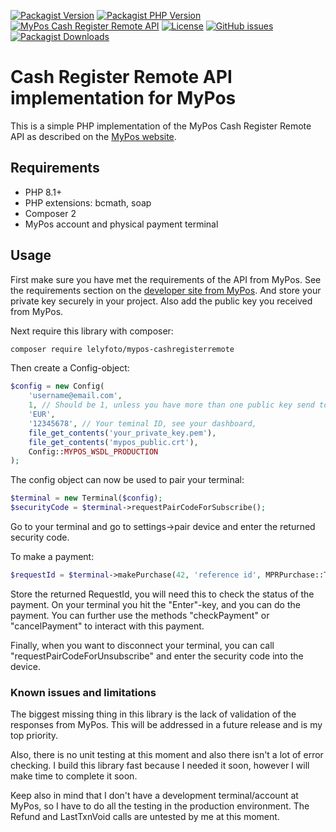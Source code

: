 [![Packagist Version](https://img.shields.io/packagist/v/lelyfoto/mypos-cashregisterremote?label=current+versuin)](https://packagist.org/packages/lelyfoto/mypos-cashregisterremote)
[![Packagist PHP Version](https://img.shields.io/packagist/dependency-v/lelyfoto/mypos-cashregisterremote/php)](https://php.net/)
[![MyPos Cash Register Remote API](https://img.shields.io/badge/MyPos%20Cash%20Register%20Remote%20API-3.0-blue)](https://developers.mypos.com/en/doc/in_person_payments/v1_0/356-cash-register-remote-api)
[![License](https://img.shields.io/github/license/lelyfoto/mypos-cashregisterremote)](https://github.com/lelyfoto/mypos-cashregisterremote/blob/main/LICENSE)
[![GitHub issues](https://img.shields.io/github/issues/lelyfoto/mypos-cashregisterremote)](https://github.com/lelyfoto/mypos-cashregisterremote/issues)
[![Packagist Downloads](https://img.shields.io/packagist/dt/lelyfoto/mypos-cashregisterremote?color=green)](https://packagist.org/packages/lelyfoto/mypos-cashregisterremote)

# Cash Register Remote API implementation for MyPos

This is a simple PHP implementation of the MyPos Cash Register Remote API as described 
on the [MyPos website](https://developers.mypos.com/en/doc/in_person_payments/v1_0/356-cash-register-remote-api).

## Requirements
 - PHP 8.1+
 - PHP extensions: bcmath, soap
 - Composer 2
 - MyPos account and physical payment terminal

## Usage
First make sure you have met the requirements of the API from MyPos. 
See the requirements section on the [developer site from MyPos](https://developers.mypos.com/en/doc/in_person_payments/v1_0/356-cash-register-remote-api).
And store your private key securely in your project. Also add the public key you received from MyPos.  

Next require this library with composer:
```bash
composer require lelyfoto/mypos-cashregisterremote
```

Then create a Config-object:
```php
$config = new Config(
    'username@email.com',
    1, // Should be 1, unless you have more than one public key send to MyPos,
    'EUR',
    '12345678', // Your teminal ID, see your dashboard,
    file_get_contents('your_private_key.pem'),
    file_get_contents('mypos_public.crt'),
    Config::MYPOS_WSDL_PRODUCTION
);
```

The config object can now be used to pair your terminal:
```php
$terminal = new Terminal($config);
$securityCode = $terminal->requestPairCodeForSubscribe();
```
Go to your terminal and go to settings->pair device and enter the returned security code.

To make a payment:
```php
$requestId = $terminal->makePurchase(42, 'reference id', MPRPurchase::TYPE_REFERENCE_NUMBER);
```
Store the returned RequestId, you will need this to check the status of the payment.
On your terminal you hit the "Enter"-key, and you can do the payment.
You can further use the methods "checkPayment" or "cancelPayment" to interact with this payment.

Finally, when you want to disconnect your terminal, you can call "requestPairCodeForUnsubscribe" and enter the
security code into the device.

### Known issues and limitations
The biggest missing thing in this library is the lack of validation of the responses from MyPos. 
This will be addressed in a future release and is my top priority. 

Also, there is no unit testing at this moment and also there isn't a lot of error checking.
I build this library fast because I needed it soon, however I will make time to complete it soon.

Keep also in mind that I don't have a development terminal/account at MyPos, so I have to do all the testing in
the production environment. The Refund and LastTxnVoid calls are untested by me at this moment. 
